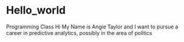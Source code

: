 # Hello_world
Programming Class 
Hi My Name is Angie Taylor and I want to pursue a career in predictive analytics, possibly in the area of politics
